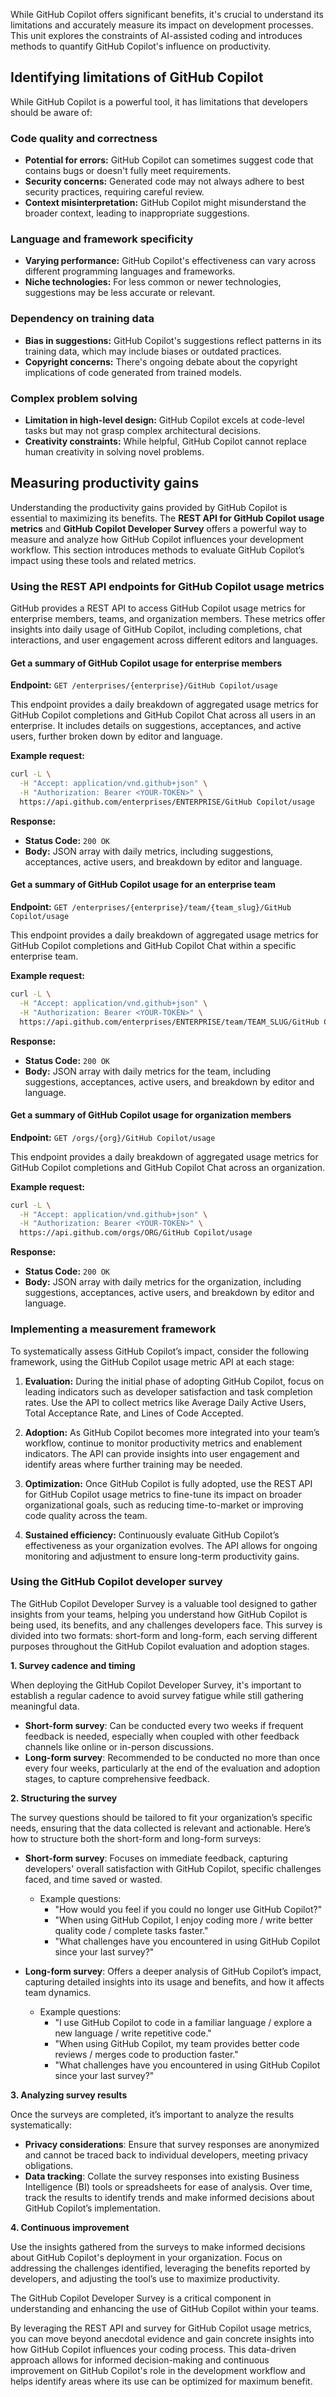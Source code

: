 While GitHub Copilot offers significant benefits, it's crucial to understand its limitations and accurately measure its impact on development processes. This unit explores the constraints of AI-assisted coding and introduces methods to quantify GitHub Copilot's influence on productivity.


## Identifying limitations of GitHub Copilot

While GitHub Copilot is a powerful tool, it has limitations that developers should be aware of:

### Code quality and correctness

- **Potential for errors:** GitHub Copilot can sometimes suggest code that contains bugs or doesn't fully meet requirements.
- **Security concerns:** Generated code may not always adhere to best security practices, requiring careful review.
- **Context misinterpretation:** GitHub Copilot might misunderstand the broader context, leading to inappropriate suggestions.

### Language and framework specificity

- **Varying performance:** GitHub Copilot's effectiveness can vary across different programming languages and frameworks.
- **Niche technologies:** For less common or newer technologies, suggestions may be less accurate or relevant.

### Dependency on training data

- **Bias in suggestions:** GitHub Copilot's suggestions reflect patterns in its training data, which may include biases or outdated practices.
- **Copyright concerns:** There's ongoing debate about the copyright implications of code generated from trained models.

### Complex problem solving

- **Limitation in high-level design:** GitHub Copilot excels at code-level tasks but may not grasp complex architectural decisions.
- **Creativity constraints:** While helpful, GitHub Copilot cannot replace human creativity in solving novel problems.

## Measuring productivity gains

Understanding the productivity gains provided by GitHub Copilot is essential to maximizing its benefits. The **REST API for GitHub Copilot usage metrics** and **GitHub Copilot Developer Survey** offers a powerful way to measure and analyze how GitHub Copilot influences your development workflow. This section introduces methods to evaluate GitHub Copilot’s impact using these tools and related metrics.

### Using the REST API endpoints for GitHub Copilot usage metrics 

GitHub provides a REST API to access GitHub Copilot usage metrics for enterprise members, teams, and organization members. These metrics offer insights into daily usage of GitHub Copilot, including completions, chat interactions, and user engagement across different editors and languages.

#### Get a summary of GitHub Copilot usage for enterprise members

**Endpoint:** `GET /enterprises/{enterprise}/GitHub Copilot/usage`

This endpoint provides a daily breakdown of aggregated usage metrics for GitHub Copilot completions and GitHub Copilot Chat across all users in an enterprise. It includes details on suggestions, acceptances, and active users, further broken down by editor and language.

**Example request:**
```bash
curl -L \
  -H "Accept: application/vnd.github+json" \
  -H "Authorization: Bearer <YOUR-TOKEN>" \
  https://api.github.com/enterprises/ENTERPRISE/GitHub Copilot/usage
```

**Response:**
- **Status Code:** `200 OK`
- **Body:** JSON array with daily metrics, including suggestions, acceptances, active users, and breakdown by editor and language.

#### Get a summary of GitHub Copilot usage for an enterprise team

**Endpoint:** `GET /enterprises/{enterprise}/team/{team_slug}/GitHub Copilot/usage`

This endpoint provides a daily breakdown of aggregated usage metrics for GitHub Copilot completions and GitHub Copilot Chat within a specific enterprise team.

**Example request:**
```bash
curl -L \
  -H "Accept: application/vnd.github+json" \
  -H "Authorization: Bearer <YOUR-TOKEN>" \
  https://api.github.com/enterprises/ENTERPRISE/team/TEAM_SLUG/GitHub Copilot/usage
```

**Response:**
- **Status Code:** `200 OK`
- **Body:** JSON array with daily metrics for the team, including suggestions, acceptances, active users, and breakdown by editor and language.

#### Get a summary of GitHub Copilot usage for organization members

**Endpoint:** `GET /orgs/{org}/GitHub Copilot/usage`

This endpoint provides a daily breakdown of aggregated usage metrics for GitHub Copilot completions and GitHub Copilot Chat across an organization.

**Example request:**
```bash
curl -L \
  -H "Accept: application/vnd.github+json" \
  -H "Authorization: Bearer <YOUR-TOKEN>" \
  https://api.github.com/orgs/ORG/GitHub Copilot/usage
```

**Response:**
- **Status Code:** `200 OK`
- **Body:** JSON array with daily metrics for the organization, including suggestions, acceptances, active users, and breakdown by editor and language.


### Implementing a measurement framework

To systematically assess GitHub Copilot’s impact, consider the following framework, using the GitHub Copilot usage metric API at each stage:

1. **Evaluation:** During the initial phase of adopting GitHub Copilot, focus on leading indicators such as developer satisfaction and task completion rates. Use the API to collect metrics like Average Daily Active Users, Total Acceptance Rate, and Lines of Code Accepted.

2. **Adoption:** As GitHub Copilot becomes more integrated into your team’s workflow, continue to monitor productivity metrics and enablement indicators. The API can provide insights into user engagement and identify areas where further training may be needed.

3. **Optimization:** Once GitHub Copilot is fully adopted, use the REST API for GitHub Copilot usage metrics to fine-tune its impact on broader organizational goals, such as reducing time-to-market or improving code quality across the team.

4. **Sustained efficiency:** Continuously evaluate GitHub Copilot’s effectiveness as your organization evolves. The API allows for ongoing monitoring and adjustment to ensure long-term productivity gains.

### Using the GitHub Copilot developer survey

The GitHub Copilot Developer Survey is a valuable tool designed to gather insights from your teams, helping you understand how GitHub Copilot is being used, its benefits, and any challenges developers face. This survey is divided into two formats: short-form and long-form, each serving different purposes throughout the GitHub Copilot evaluation and adoption stages.

**1. Survey cadence and timing**

When deploying the GitHub Copilot Developer Survey, it's important to establish a regular cadence to avoid survey fatigue while still gathering meaningful data.

- **Short-form survey**: Can be conducted every two weeks if frequent feedback is needed, especially when coupled with other feedback channels like online or in-person discussions. 
- **Long-form survey**: Recommended to be conducted no more than once every four weeks, particularly at the end of the evaluation and adoption stages, to capture comprehensive feedback.

**2. Structuring the survey**

The survey questions should be tailored to fit your organization’s specific needs, ensuring that the data collected is relevant and actionable. Here’s how to structure both the short-form and long-form surveys:

- **Short-form survey**: Focuses on immediate feedback, capturing developers' overall satisfaction with GitHub Copilot, specific challenges faced, and time saved or wasted.
  - Example questions:
    - "How would you feel if you could no longer use GitHub Copilot?"
    - "When using GitHub Copilot, I enjoy coding more / write better quality code / complete tasks faster."
    - "What challenges have you encountered in using GitHub Copilot since your last survey?"

- **Long-form survey**: Offers a deeper analysis of GitHub Copilot’s impact, capturing detailed insights into its usage and benefits, and how it affects team dynamics.
  - Example questions:
    - "I use GitHub Copilot to code in a familiar language / explore a new language / write repetitive code."
    - "When using GitHub Copilot, my team provides better code reviews / merges code to production faster."
    - "What challenges have you encountered in using GitHub Copilot since your last survey?"

**3. Analyzing survey results**

Once the surveys are completed, it’s important to analyze the results systematically:

- **Privacy considerations**: Ensure that survey responses are anonymized and cannot be traced back to individual developers, meeting privacy obligations.
- **Data tracking**: Collate the survey responses into existing Business Intelligence (BI) tools or spreadsheets for ease of analysis. Over time, track the results to identify trends and make informed decisions about GitHub Copilot’s implementation.
  
**4. Continuous improvement**

Use the insights gathered from the surveys to make informed decisions about GitHub Copilot's deployment in your organization. Focus on addressing the challenges identified, leveraging the benefits reported by developers, and adjusting the tool’s use to maximize productivity.

The GitHub Copilot Developer Survey is a critical component in understanding and enhancing the use of GitHub Copilot within your teams.

By leveraging the REST API and survey for GitHub Copilot usage metrics, you can move beyond anecdotal evidence and gain concrete insights into how GitHub Copilot influences your coding process. This data-driven approach allows for informed decision-making and continuous improvement on GitHub Copilot's role in the development workflow and helps identify areas where its use can be optimized for maximum benefit.